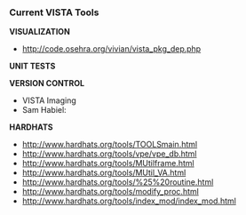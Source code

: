 ### Current VISTA Tools

__VISUALIZATION__
* http://code.osehra.org/vivian/vista_pkg_dep.php


__UNIT TESTS__



__VERSION CONTROL__
* VISTA Imaging
* Sam Habiel:


__HARDHATS__
* http://www.hardhats.org/tools/TOOLSmain.html
* http://www.hardhats.org/tools/vpe/vpe_db.html
* http://www.hardhats.org/tools/MUtilframe.html
* http://www.hardhats.org/tools/MUtil_VA.html
* http://www.hardhats.org/tools/%25%20routine.html
* http://www.hardhats.org/tools/modify_proc.html
* http://www.hardhats.org/tools/index_mod/index_mod.html

